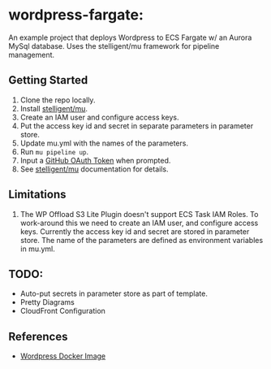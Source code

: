 # wordpress-fargate:
An example project that deploys Wordpress to ECS Fargate w/ an Aurora MySql database. Uses the stelligent/mu framework for pipeline management.

## Getting Started

1. Clone the repo locally.
2. Install [stelligent/mu](https://github.com/stelligent/mu).
3. Create an IAM user and configure access keys.
4. Put the access key id and secret in separate parameters in parameter store.
5. Update mu.yml with the names of the parameters.
4. Run `mu pipeline up`.
5. Input a [GitHub OAuth Token](https://github.com/settings/tokens) when prompted.
6. See [stelligent/mu](https://github.com/stelligent/mu) documentation for details.

## Limitations

1. The WP Offload S3 Lite Plugin doesn't support ECS Task IAM Roles. To work-around this
we need to create an IAM user, and configure access keys. Currently the access key id and
secret are stored in parameter store. The name of the parameters are defined as environment
variables in mu.yml.

## TODO:

* Auto-put secrets in parameter store as part of template.
* Pretty Diagrams
* CloudFront Configuration

## References

* [Wordpress Docker Image](https://hub.docker.com/_/wordpress/)
